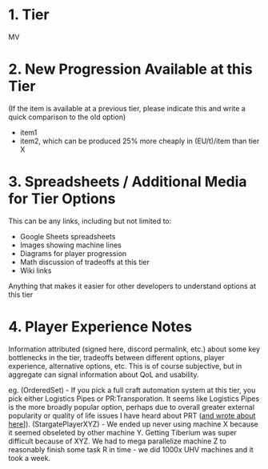 # 1. Tier
MV

# 2. New Progression Available at this Tier 
(If the item is available at a previous tier, please indicate this and write a quick comparison to the old option)
- item1
- item2, which can be produced 25% more cheaply in (EU/t)/item than tier X

# 3. Spreadsheets / Additional Media for Tier Options
This can be any links, including but not limited to:

- Google Sheets spreadsheets
- Images showing machine lines
- Diagrams for player progression
- Math discussion of tradeoffs at this tier
- Wiki links

Anything that makes it easier for other developers to understand options at this tier

# 4. Player Experience Notes
Information attributed (signed here, discord permalink, etc.) about some key bottlenecks in the tier, tradeoffs between different options, player experience, alternative options, etc. This is of course subjective, but in aggregate can signal information about QoL and usability.

eg.
(OrderedSet) - If you pick a full craft automation system at this tier, you pick either Logistics Pipes or PR:Transporation. It seems like Logistics Pipes is the more broadly popular option, perhaps due to overall greater external popularity or quality of life issues I have heard about PRT ([and wrote about here](https://gtnh.miraheze.org/wiki/Project_Red_Transportation_-_MV_Storage_and_Autocrafting#PRT's_Sharp_Corners)]).
(StargatePlayerXYZ) - We ended up never using machine X because it seemed obseleted by other machine Y. Getting Tiberium was super difficult because of XYZ. We had to mega parallelize machine Z to reasonably finish some task R in time - we did 1000x UHV machines and it took a week.
